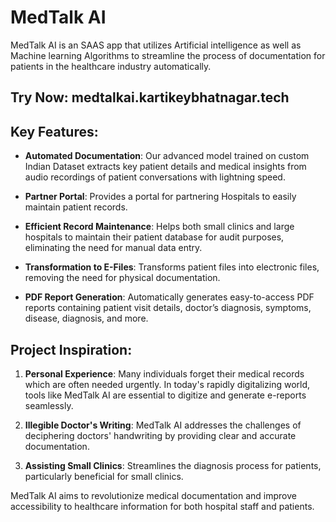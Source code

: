 # MedTalk AI

MedTalk AI is an SAAS app that utilizes Artificial intelligence as well as Machine learning Algorithms to streamline the process of documentation for patients in the healthcare industry automatically. 

## Try Now: medtalkai.kartikeybhatnagar.tech

## Key Features:

- **Automated Documentation**: Our advanced model trained on custom Indian Dataset extracts key patient details and medical insights from audio recordings of patient conversations with lightning speed.

- **Partner Portal**: Provides a portal for partnering Hospitals to easily maintain patient records.

- **Efficient Record Maintenance**: Helps both small clinics and large hospitals to maintain their patient database for audit purposes, eliminating the need for manual data entry.

- **Transformation to E-Files**: Transforms patient files into electronic files, removing the need for physical documentation.

- **PDF Report Generation**: Automatically generates easy-to-access PDF reports containing patient visit details, doctor’s diagnosis, symptoms, disease, diagnosis, and more.

## Project Inspiration:

1. **Personal Experience**: Many individuals forget their medical records which are often needed urgently. In today's rapidly digitalizing world, tools like MedTalk AI are essential to digitize and generate e-reports seamlessly.

2. **Illegible Doctor's Writing**: MedTalk AI addresses the challenges of deciphering doctors' handwriting by providing clear and accurate documentation.

3. **Assisting Small Clinics**: Streamlines the diagnosis process for patients, particularly beneficial for small clinics.

MedTalk AI aims to revolutionize medical documentation and improve accessibility to healthcare information for both hospital staff and patients.

